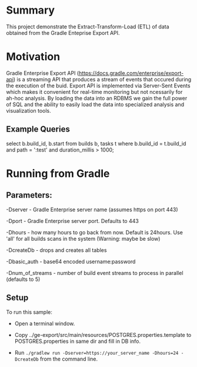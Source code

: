 # Summary

This project demonstrate the Extract-Transform-Load (ETL) of data obtained from the Gradle Enteprise Export API.

# Motivation

Gradle Enterprise Export API (https://docs.gradle.com/enterprise/export-api) is a streaming API that produces a stream of events that occured during the execution of the buid. Export API is implemented via Server-Sent Events which makes it convenient for real-time monitoring but not ncessarily for ah-hoc analysis. By loading the data into an RDBMS we gain the full power of SQL and the ability to easily load the data into specialized analysis and visualization tools.

## Example Queries

select b.build_id, b.start from builds b, tasks t where b.build_id = t.build_id and path = ':test' and duration_millis > 1000;

# Running from Gradle

## Parameters:

-Dserver - Gradle Enterprise server name (assumes https on port 443)

-Dport - Gradle Enterprise server port. Defaults to 443

-Dhours - how many hours to go back from now. Default is 24hours. Use 'all' for all builds scans in the system (Warning: maybe be slow)

-DcreateDb - drops and creates all tables

-Dbasic_auth - base64 encoded username:password

-Dnum_of_streams - number of build event streams to process in parallel (defaults to 5)

## Setup

To run this sample:

- Open a terminal window.

- Copy ../ge-export/src/main/resources/POSTGRES.properties.template to POSTGRES.properties in same dir and fill in DB info.

- Run `./gradlew run -Dserver=https://your_server_name -Dhours=24 -DcreateDb` from the command line.
